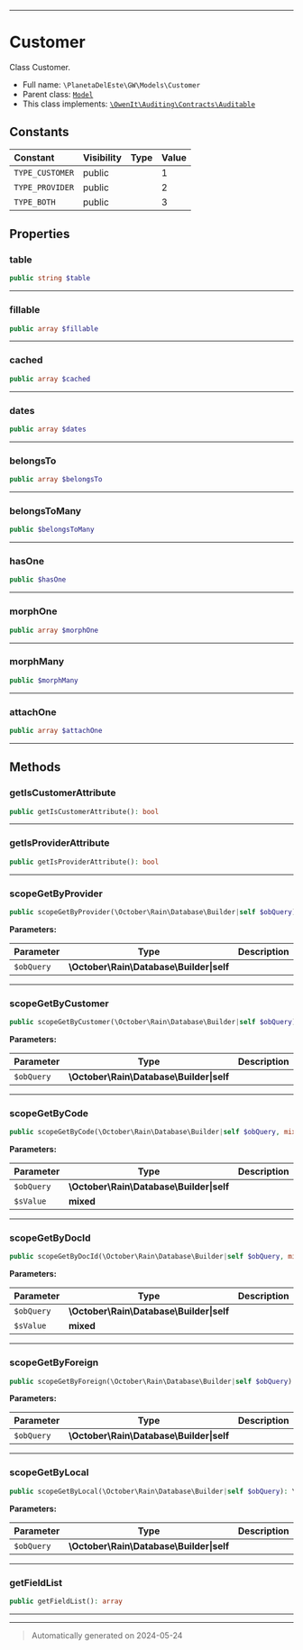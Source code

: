 ***

# Customer

Class Customer.



* Full name: `\PlanetaDelEste\GW\Models\Customer`
* Parent class: [`Model`](../../../Model.md)
* This class implements:
[`\OwenIt\Auditing\Contracts\Auditable`](../../../OwenIt/Auditing/Contracts/Auditable.md)


## Constants

| Constant | Visibility | Type | Value |
|:---------|:-----------|:-----|:------|
|`TYPE_CUSTOMER`|public| |1|
|`TYPE_PROVIDER`|public| |2|
|`TYPE_BOTH`|public| |3|

## Properties


### table



```php
public string $table
```






***

### fillable



```php
public array $fillable
```






***

### cached



```php
public array $cached
```






***

### dates



```php
public array $dates
```






***

### belongsTo



```php
public array $belongsTo
```






***

### belongsToMany



```php
public $belongsToMany
```






***

### hasOne



```php
public $hasOne
```






***

### morphOne



```php
public array $morphOne
```






***

### morphMany



```php
public $morphMany
```






***

### attachOne



```php
public array $attachOne
```






***

## Methods


### getIsCustomerAttribute



```php
public getIsCustomerAttribute(): bool
```












***

### getIsProviderAttribute



```php
public getIsProviderAttribute(): bool
```












***

### scopeGetByProvider



```php
public scopeGetByProvider(\October\Rain\Database\Builder|self $obQuery): \October\Rain\Database\Builder|self
```








**Parameters:**

| Parameter | Type | Description |
|-----------|------|-------------|
| `$obQuery` | **\October\Rain\Database\Builder&#124;self** |  |





***

### scopeGetByCustomer



```php
public scopeGetByCustomer(\October\Rain\Database\Builder|self $obQuery): \October\Rain\Database\Builder|self
```








**Parameters:**

| Parameter | Type | Description |
|-----------|------|-------------|
| `$obQuery` | **\October\Rain\Database\Builder&#124;self** |  |





***

### scopeGetByCode



```php
public scopeGetByCode(\October\Rain\Database\Builder|self $obQuery, mixed $sValue): \October\Rain\Database\Builder|self
```








**Parameters:**

| Parameter | Type | Description |
|-----------|------|-------------|
| `$obQuery` | **\October\Rain\Database\Builder&#124;self** |  |
| `$sValue` | **mixed** |  |





***

### scopeGetByDocId



```php
public scopeGetByDocId(\October\Rain\Database\Builder|self $obQuery, mixed $sValue): \October\Rain\Database\Builder|self
```








**Parameters:**

| Parameter | Type | Description |
|-----------|------|-------------|
| `$obQuery` | **\October\Rain\Database\Builder&#124;self** |  |
| `$sValue` | **mixed** |  |





***

### scopeGetByForeign



```php
public scopeGetByForeign(\October\Rain\Database\Builder|self $obQuery): \October\Rain\Database\Builder|self
```








**Parameters:**

| Parameter | Type | Description |
|-----------|------|-------------|
| `$obQuery` | **\October\Rain\Database\Builder&#124;self** |  |





***

### scopeGetByLocal



```php
public scopeGetByLocal(\October\Rain\Database\Builder|self $obQuery): \October\Rain\Database\Builder|self
```








**Parameters:**

| Parameter | Type | Description |
|-----------|------|-------------|
| `$obQuery` | **\October\Rain\Database\Builder&#124;self** |  |





***

### getFieldList



```php
public getFieldList(): array
```












***


***
> Automatically generated on 2024-05-24

